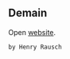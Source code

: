 
## Demain

Open [website](https://demain-head-geneve.vercel.app/).

```bash
by Henry Rausch
```



